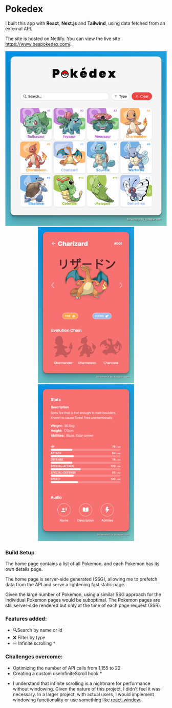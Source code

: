# Pokedex

I built this app with **React**, **Next.js** and **Tailwind**, using data fetched from an external API.

The site is hosted on Netlify. You can view the live site https://www.bespokedex.com/.

  <div align="center">
    <img src="./screenshots/screenshot-home.png" width="600"/>
  </div>
  <div align="center">
    <img src="./screenshots/screenshot-page-top.png" width="300"/>
    <img src="./screenshots/screenshot-page-bottom.png" width="300"/>
  </div>

### Build Setup

The home page contains a list of all Pokemon, and each Pokemon has its own details page.

The home page is server-side generated (SSG), allowing me to prefetch data from the API and serve a lightening fast static page.

Given the large number of Pokemon, using a similar SSG approach for the individual Pokemon pages would be suboptimal. The Pokemon pages are still server-side rendered but only at the time of each page request (SSR).

### Features added:

- 🔍Search by name or id
- ❌ Filter by type
- ♾ Infinite scrolling †

### Challenges overcome:

- Optimizing the number of API calls from 1,155 to 22
- Creating a custom useInfiniteScroll hook *

* I understand that infinite scrolling is a nightmare for performance without windowing. Given the nature of this project, I didn't feel it was necessary.
In a larger project, with actual users, I would implement windowing functionality or use something like [react-window](https://react-window.vercel.app/#/examples/list/fixed-size).
